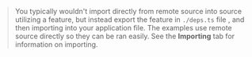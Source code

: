 > You typically wouldn't import directly from remote source into source utilizing a feature,
> but instead export the feature in `./deps.ts` file , and then importing into your
> application file. The examples use remote source directly so they can be ran easily.
> See the **Importing** tab for information on importing.
